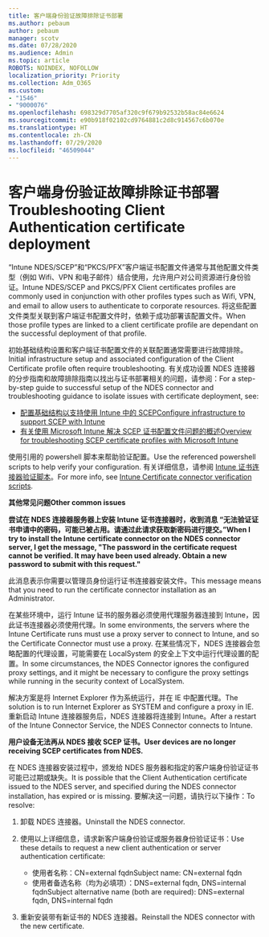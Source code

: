 ```yaml
---
title: 客户端身份验证故障排除证书部署
ms.author: pebaum
author: pebaum
manager: scotv
ms.date: 07/28/2020
ms.audience: Admin
ms.topic: article
ROBOTS: NOINDEX, NOFOLLOW
localization_priority: Priority
ms.collection: Adm_O365
ms.custom:
- "1546"
- "9000076"
ms.openlocfilehash: 698329d7705af320c9f679b92532b58ac84e6624
ms.sourcegitcommit: e90b918f02102cd9764881c2d8c914567c6b070e
ms.translationtype: HT
ms.contentlocale: zh-CN
ms.lasthandoff: 07/29/2020
ms.locfileid: "46509044"
---
```

# <a name="troubleshooting-client-authentication-certificate-deployment"></a><span data-ttu-id="36739-102">客户端身份验证故障排除证书部署</span><span class="sxs-lookup"><span data-stu-id="36739-102">Troubleshooting Client Authentication certificate deployment</span></span>

<span data-ttu-id="36739-103">“Intune NDES/SCEP”和“PKCS/PFX”客户端证书配置文件通常与其他配置文件类型（例如 Wifi、VPN 和电子邮件）结合使用，允许用户对公司资源进行身份验证。</span><span class="sxs-lookup"><span data-stu-id="36739-103">Intune NDES/SCEP and PKCS/PFX Client certificates profiles are commonly used in conjunction with other profiles types such as Wifi, VPN, and email to allow users to authenticate to corporate resources.</span></span> <span data-ttu-id="36739-104">将这些配置文件类型关联到客户端证书配置文件时，依赖于成功部署该配置文件。</span><span class="sxs-lookup"><span data-stu-id="36739-104">When those profile types are linked to a client certificate profile are dependant on the successful deployment of that profile.</span></span>

<span data-ttu-id="36739-105">初始基础结构设置和客户端证书配置文件的关联配置通常需要进行故障排除。</span><span class="sxs-lookup"><span data-stu-id="36739-105">Initial infrastructure setup and associated configuration of the Client Certificate profile often require troubleshooting.</span></span> <span data-ttu-id="36739-106">有关成功设置 NDES 连接器的分步指南和故障排除指南以找出与证书部署相关的问题，请参阅：</span><span class="sxs-lookup"><span data-stu-id="36739-106">For a step-by-step guide to successful setup of the NDES connector and troubleshooting guidance to isolate issues with certificate deployment, see:</span></span> 

- [<span data-ttu-id="36739-107">配置基础结构以支持使用 Intune 中的 SCEP</span><span class="sxs-lookup"><span data-stu-id="36739-107">Configure infrastructure to support SCEP with Intune</span></span>](https://support.microsoft.com/help/4459540/troubleshoot-ndes-configuration-for-use-with-intune)
- [<span data-ttu-id="36739-108">有关使用 Microsoft Intune 解决 SCEP 证书配置文件问题的概述</span><span class="sxs-lookup"><span data-stu-id="36739-108">Overview for troubleshooting SCEP certificate profiles with Microsoft Intune</span></span>](https://support.microsoft.com/help/4457481/troubleshooting-scep-certificate-profile-deployment-in-intune)

<span data-ttu-id="36739-109">使用引用的 powershell 脚本来帮助验证配置。</span><span class="sxs-lookup"><span data-stu-id="36739-109">Use the referenced powershell scripts to help verify your configuration.</span></span> <span data-ttu-id="36739-110">有关详细信息，请参阅 [Intune 证书连接器验证脚本](https://github.com/microsoftgraph/powershell-intune-samples/tree/master/CertificationAuthority)。</span><span class="sxs-lookup"><span data-stu-id="36739-110">For more info, see [Intune Certificate connector verification scripts](https://github.com/microsoftgraph/powershell-intune-samples/tree/master/CertificationAuthority).</span></span>

  
<span data-ttu-id="36739-111">**其他常见问题**</span><span class="sxs-lookup"><span data-stu-id="36739-111">**Other common issues**</span></span>

<span data-ttu-id="36739-112">**尝试在 NDES 连接器服务器上安装 Intune 证书连接器时，收到消息 “无法验证证书申请中的密码，可能已被占用。请通过此请求获取新密码进行提交。”**</span><span class="sxs-lookup"><span data-stu-id="36739-112">**When I try to install the Intune certificate connector on the NDES connector server, I get the message, "The password in the certificate request cannot be verified. It may have been used already. Obtain a new password to submit with this request."**</span></span>  

<span data-ttu-id="36739-113">此消息表示你需要以管理员身份运行证书连接器安装文件。</span><span class="sxs-lookup"><span data-stu-id="36739-113">This message means that you need to run the certificate connector installation as an Administrator.</span></span>

<span data-ttu-id="36739-114">在某些环境中，运行 Intune 证书的服务器必须使用代理服务器连接到 Intune，因此证书连接器必须使用代理。</span><span class="sxs-lookup"><span data-stu-id="36739-114">In some environments, the servers where the Intune Certificate runs must use a proxy server to connect to Intune, and so the Certificate Connector must use a proxy.</span></span> <span data-ttu-id="36739-115">在某些情况下，NDES 连接器会忽略配置的代理设置，可能需要在 LocalSystem 的安全上下文中运行代理设置的配置。</span><span class="sxs-lookup"><span data-stu-id="36739-115">In some circumstances, the NDES Connector ignores the configured proxy settings, and it might be necessary to configure the proxy settings while running in the security context of LocalSystem.</span></span> 
 
<span data-ttu-id="36739-116">解决方案是将 Internet Explorer 作为系统运行，并在 IE 中配置代理。</span><span class="sxs-lookup"><span data-stu-id="36739-116">The solution is to run Internet Explorer as SYSTEM and configure a proxy in IE.</span></span> <span data-ttu-id="36739-117">重新启动 Intune 连接器服务后，NDES 连接器将连接到 Intune。</span><span class="sxs-lookup"><span data-stu-id="36739-117">After a restart of the Intune Connector Service, the NDES Connector connects to Intune.</span></span>

<span data-ttu-id="36739-118">**用户设备无法再从 NDES 接收 SCEP 证书。**</span><span class="sxs-lookup"><span data-stu-id="36739-118">**User devices are no longer receiving SCEP certificates from NDES.**</span></span>

<span data-ttu-id="36739-119">在 NDES 连接器安装过程中，颁发给 NDES 服务器和指定的客户端身份验证证书可能已过期或缺失。</span><span class="sxs-lookup"><span data-stu-id="36739-119">It is possible that the Client Authentication certificate issued to the NDES server, and specified during the NDES connector installation, has expired or is missing.</span></span> <span data-ttu-id="36739-120">要解决这一问题，请执行以下操作：</span><span class="sxs-lookup"><span data-stu-id="36739-120">To resolve:</span></span> 
 
1. <span data-ttu-id="36739-121">卸载 NDES 连接器。</span><span class="sxs-lookup"><span data-stu-id="36739-121">Uninstall the NDES connector.</span></span>  
2. <span data-ttu-id="36739-122">使用以上详细信息，请求新客户端身份验证或服务器身份验证证书：</span><span class="sxs-lookup"><span data-stu-id="36739-122">Use these details to request a new client authentication or server authentication certificate:</span></span> 
 
    - <span data-ttu-id="36739-123">使用者名称：CN=external fqdn</span><span class="sxs-lookup"><span data-stu-id="36739-123">Subject name: CN=external fqdn</span></span>  
    - <span data-ttu-id="36739-124">使用者备选名称（均为必填项）：DNS=external fqdn, DNS=internal fqdn</span><span class="sxs-lookup"><span data-stu-id="36739-124">Subject alternative name (both are required): DNS=external fqdn, DNS=internal fqdn</span></span> 
 
3. <span data-ttu-id="36739-125">重新安装带有新证书的 NDES 连接器。</span><span class="sxs-lookup"><span data-stu-id="36739-125">Reinstall the NDES connector with the new certificate.</span></span>
